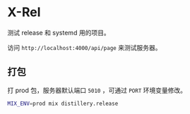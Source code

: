 # X-Rel

测试 release 和 systemd 用的项目。

访问 `http://localhost:4000/api/page` 来测试服务器。

## 打包

打 prod 包，服务器默认端口 `5010` ，可通过 `PORT` 环境变量修改。

```bash
MIX_ENV=prod mix distillery.release
```
